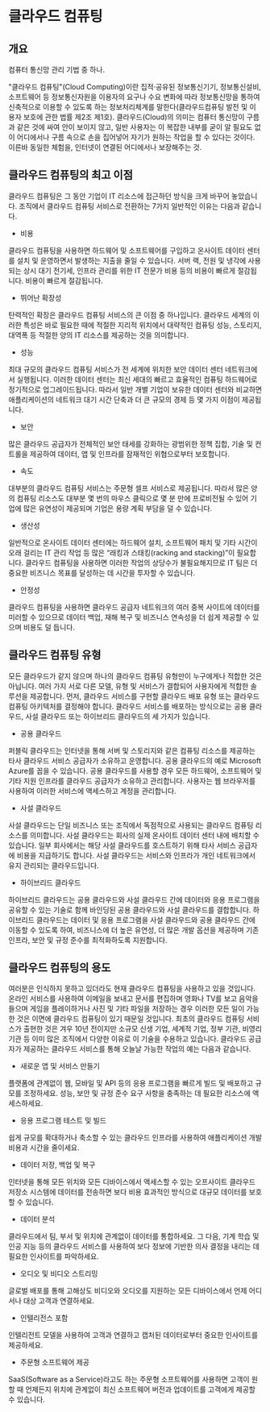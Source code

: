 # 클라우드 컴퓨팅
## 개요

컴퓨터 통신망 관리 기법 중 하나.

"클라우드 컴퓨팅"(Cloud Computing)이란 집적·공유된 정보통신기기, 정보통신설비, 소프트웨어 등 정보통신자원을 이용자의 요구나 수요 변화에 따라 정보통신망을 통하여 신축적으로 이용할 수 있도록 하는 정보처리체계를 말한다(클라우드컴퓨팅 발전 및 이용자 보호에 관한 법률 제2조 제1호).
클라우드(Cloud)의 의미는 컴퓨터 통신망이 구름과 같은 것에 싸여 안이 보이지 않고, 일반 사용자는 이 복잡한 내부를 굳이 알 필요도 없이 어디에서나 구름 속으로 손을 집어넣어 자기가 원하는 작업을 할 수 있다는 것이다. 이른바 동일한 체험을, 인터넷이 연결된 어디에서나 보장해주는 것.

## 클라우드 컴퓨팅의 최고 이점
클라우드 컴퓨팅은 그 동안 기업이 IT 리소스에 접근하던 방식을 크게 바꾸어 놓았습니다. 조직에서 클라우드 컴퓨팅 서비스로 전환하는 7가지 일반적인 이유는 다음과 같습니다.

* 비용

클라우드 컴퓨팅을 사용하면 하드웨어 및 소프트웨어를 구입하고 온사이트 데이터 센터를 설치 및 운영하면서 발생하는 지출을 줄일 수 있습니다. 서버 랙, 전원 및 냉각에 사용되는 상시 대기 전기세, 인프라 관리를 위한 IT 전문가 비용 등의 비용이 빠르게 절감됩니다. 비용이 빠르게 절감됩니다.

* 뛰어난 확장성

탄력적인 확장은 클라우드 컴퓨팅 서비스의 큰 이점 중 하나입니다. 클라우드 세계의 이러한 특성은 바로 필요한 때에 적절한 지리적 위치에서 대략적인 컴퓨팅 성능, 스토리지, 대역폭 등 적절한 양의 IT 리소스를 제공하는 것을 의미합니다.

* 성능

최대 규모의 클라우드 컴퓨팅 서비스가 전 세계에 위치한 보안 데이터 센터 네트워크에서 실행됩니다. 이러한 데이터 센터는 최신 세대의 빠르고 효율적인 컴퓨팅 하드웨어로 정기적으로 업그레이드됩니다. 따라서 일반 개별 기업이 보유한 데이터 센터와 비교하면 애플리케이션의 네트워크 대기 시간 단축과 더 큰 규모의 경제 등 몇 가지 이점이 제공됩니다.

* 보안

많은 클라우드 공급자가 전체적인 보안 태세를 강화하는 광범위한 정책 집합, 기술 및 컨트롤을 제공하여 데이터, 앱 및 인프라를 잠재적인 위협으로부터 보호합니다.

* 속도

대부분의 클라우드 컴퓨팅 서비스는 주문형 셀프 서비스로 제공됩니다. 따라서 많은 양의 컴퓨팅 리소스도 대부분 몇 번의 마우스 클릭으로 몇 분 만에 프로비전될 수 있어 기업에 많은 유연성이 제공되며 기업은 용량 계획 부담을 덜 수 있습니다.

* 생산성

일반적으로 온사이트 데이터 센터에는 하드웨어 설치, 소프트웨어 패치 및 기타 시간이 오래 걸리는 IT 관리 작업 등 많은 “래킹과 스태킹(racking and stacking)”이 필요합니다. 클라우드 컴퓨팅을 사용하면 이러한 작업의 상당수가 불필요해지므로 IT 팀은 더 중요한 비즈니스 목표를 달성하는 데 시간을 투자할 수 있습니다.

* 안정성

클라우드 컴퓨팅을 사용하면 클라우드 공급자 네트워크의 여러 중복 사이트에 데이터를 미러할 수 있으므로 데이터 백업, 재해 복구 및 비즈니스 연속성을 더 쉽게 제공할 수 있으며 비용도 덜 듭니다.

## 클라우드 컴퓨팅 유형

모든 클라우드가 같지 않으며 하나의 클라우드 컴퓨팅 유형만이 누구에게나 적합한 것은 아닙니다. 여러 가지 서로 다른 모델, 유형 및 서비스가 결합되어 사용자에게 적합한 솔루션을 제공합니다.
먼저, 클라우드 서비스를 구현할 클라우드 배포 유형 또는 클라우드 컴퓨팅 아키텍처를 결정해야 합니다. 클라우드 서비스를 배포하는 방식으로는 공용 클라우드, 사설 클라우드 또는 하이브리드 클라우드의 세 가지가 있습니다.

* 공용 클라우드

퍼블릭 클라우드는 인터넷을 통해 서버 및 스토리지와 같은 컴퓨팅 리소스를 제공하는 타사 클라우드 서비스 공급자가 소유하고 운영합니다. 공용 클라우드의 예로 Microsoft Azure를 꼽을 수 있습니다. 공용 클라우드를 사용할 경우 모든 하드웨어, 소프트웨어 및 기타 지원 인프라를 클라우드 공급자가 소유하고 관리합니다. 사용자는 웹 브라우저를 사용하여 이러한 서비스에 액세스하고 계정을 관리합니다.

* 사설 클라우드

사설 클라우드는 단일 비즈니스 또는 조직에서 독점적으로 사용되는 클라우드 컴퓨팅 리소스를 의미합니다. 사설 클라우드는 회사의 실제 온사이트 데이터 센터 내에 배치할 수 있습니다. 일부 회사에서는 해당 사설 클라우드를 호스트하기 위해 타사 서비스 공급자에 비용을 지급하기도 합니다. 사설 클라우드는 서비스와 인프라가 개인 네트워크에서 유지 관리되는 클라우드입니다.

* 하이브리드 클라우드

하이브리드 클라우드는 공용 클라우드와 사설 클라우드 간에 데이터와 응용 프로그램을 공유할 수 있는 기술로 함께 바인딩된 공용 클라우드와 사설 클라우드를 결합합니다. 하이브리드 클라우드는 데이터 및 응용 프로그램을 사설 클라우드와 공용 클라우드 간에 이동할 수 있도록 하여, 비즈니스에 더 높은 유연성, 더 많은 개발 옵션을 제공하며 기존 인프라, 보안 및 규정 준수를 최적화하도록 지원합니다.

## 클라우드 컴퓨팅의 용도

여러분은 인식하지 못하고 있더라도 현재 클라우드 컴퓨팅을 사용하고 있을 것입니다. 온라인 서비스를 사용하여 이메일을 보내고 문서를 편집하며 영화나 TV를 보고 음악을 들으며 게임을 플레이하거나 사진 및 기타 파일을 저장하는 경우 이러한 모든 일이 가능한 것은 이면에 클라우드 컴퓨팅이 있기 때문일 것입니다. 최초의 클라우드 컴퓨팅 서비스가 출현한 것은 겨우 10년 전이지만 소규모 신생 기업, 세계적 기업, 정부 기관, 비영리 기관 등 이미 많은 조직에서 다양한 이유로 이 기술을 수용하고 있습니다.
클라우드 공급자가 제공하는 클라우드 서비스를 통해 오늘날 가능한 작업의 예는 다음과 같습니다.

* 새로운 앱 및 서비스 만들기

플랫폼에 관계없이 웹, 모바일 및 API 등의 응용 프로그램을 빠르게 빌드 및 배포하고 규모를 조정하세요. 성능, 보안 및 규정 준수 요구 사항을 충족하는 데 필요한 리소스에 액세스하세요.

* 응용 프로그램 테스트 및 빌드

쉽게 규모를 확대하거나 축소할 수 있는 클라우드 인프라를 사용하여 애플리케이션 개발 비용과 시간을 줄이세요.

* 데이터 저장, 백업 및 복구

인터넷을 통해 모든 위치와 모든 디바이스에서 액세스할 수 있는 오프사이트 클라우드 저장소 시스템에 데이터를 전송하면 보다 비용 효과적인 방식으로 대규모 데이터를 보호할 수 있습니다.

* 데이터 분석

클라우드에서 팀, 부서 및 위치에 관계없이 데이터를 통합하세요. 그 다음, 기계 학습 및 인공 지능 등의 클라우드 서비스를 사용하여 보다 정보에 기반한 의사 결정을 내리는 데 필요한 인사이트를 파악하세요.

* 오디오 및 비디오 스트리밍

글로벌 배포를 통해 고해상도 비디오와 오디오를 지원하는 모든 디바이스에서 언제 어디서나 대상 고객과 연결하세요.

* 인텔리전스 포함

인텔리전트 모델을 사용하여 고객과 연결하고 캡처된 데이터로부터 중요한 인사이트를 제공하세요.

* 주문형 소프트웨어 제공

SaaS(Software as a Service)라고도 하는 주문형 소프트웨어를 사용하면 고객이 원할 때 언제든지 위치에 관계없이 최신 소프트웨어 버전과 업데이트를 고객에게 제공할 수 있습니다.
